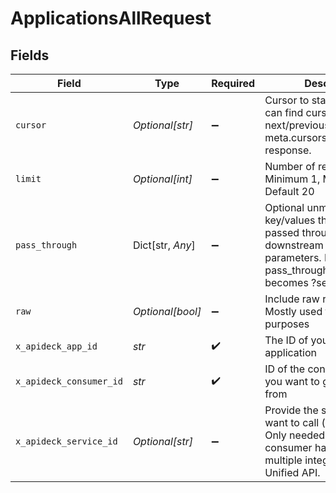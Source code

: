 # ApplicationsAllRequest


## Fields

| Field                                                                                                                                             | Type                                                                                                                                              | Required                                                                                                                                          | Description                                                                                                                                       | Example                                                                                                                                           |
| ------------------------------------------------------------------------------------------------------------------------------------------------- | ------------------------------------------------------------------------------------------------------------------------------------------------- | ------------------------------------------------------------------------------------------------------------------------------------------------- | ------------------------------------------------------------------------------------------------------------------------------------------------- | ------------------------------------------------------------------------------------------------------------------------------------------------- |
| `cursor`                                                                                                                                          | *Optional[str]*                                                                                                                                   | :heavy_minus_sign:                                                                                                                                | Cursor to start from. You can find cursors for next/previous pages in the meta.cursors property of the response.                                  |                                                                                                                                                   |
| `limit`                                                                                                                                           | *Optional[int]*                                                                                                                                   | :heavy_minus_sign:                                                                                                                                | Number of results to return. Minimum 1, Maximum 200, Default 20                                                                                   |                                                                                                                                                   |
| `pass_through`                                                                                                                                    | Dict[str, *Any*]                                                                                                                                  | :heavy_minus_sign:                                                                                                                                | Optional unmapped key/values that will be passed through to downstream as query parameters. Ie: ?pass_through[search]=leads becomes ?search=leads | [object Object]                                                                                                                                   |
| `raw`                                                                                                                                             | *Optional[bool]*                                                                                                                                  | :heavy_minus_sign:                                                                                                                                | Include raw response. Mostly used for debugging purposes                                                                                          |                                                                                                                                                   |
| `x_apideck_app_id`                                                                                                                                | *str*                                                                                                                                             | :heavy_check_mark:                                                                                                                                | The ID of your Unify application                                                                                                                  |                                                                                                                                                   |
| `x_apideck_consumer_id`                                                                                                                           | *str*                                                                                                                                             | :heavy_check_mark:                                                                                                                                | ID of the consumer which you want to get or push data from                                                                                        |                                                                                                                                                   |
| `x_apideck_service_id`                                                                                                                            | *Optional[str]*                                                                                                                                   | :heavy_minus_sign:                                                                                                                                | Provide the service id you want to call (e.g., pipedrive). Only needed when a consumer has activated multiple integrations for a Unified API.     |                                                                                                                                                   |